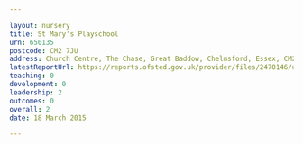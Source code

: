 ```yaml
---

layout: nursery
title: St Mary's Playschool
urn: 650135
postcode: CM2 7JU
address: Church Centre, The Chase, Great Baddow, Chelmsford, Essex, CM2 7JU
latestReportUrl: https://reports.ofsted.gov.uk/provider/files/2470146/urn/650135.pdf
teaching: 0
development: 0
leadership: 2
outcomes: 0
overall: 2
date: 18 March 2015

---
```

